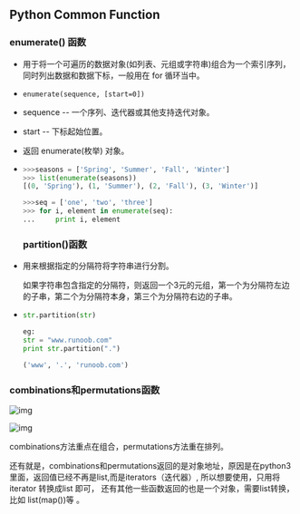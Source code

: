 ## Python Common Function

### enumerate() 函数

- 用于将一个可遍历的数据对象(如列表、元组或字符串)组合为一个索引序列，同时列出数据和数据下标，一般用在 for 循环当中。

- ```
  enumerate(sequence, [start=0])
  ```

- sequence -- 一个序列、迭代器或其他支持迭代对象。

- start -- 下标起始位置。

- 返回 enumerate(枚举) 对象。

- ```python
  >>>seasons = ['Spring', 'Summer', 'Fall', 'Winter']
  >>> list(enumerate(seasons))
  [(0, 'Spring'), (1, 'Summer'), (2, 'Fall'), (3, 'Winter')]
  
  >>>seq = ['one', 'two', 'three']
  >>> for i, element in enumerate(seq):
  ...     print i, element
  ```


  ### partition()函数

- 用来根据指定的分隔符将字符串进行分割。

  如果字符串包含指定的分隔符，则返回一个3元的元组，第一个为分隔符左边的子串，第二个为分隔符本身，第三个为分隔符右边的子串。

- ```python
  str.partition(str)
  
  eg:
  str = "www.runoob.com"
  print str.partition(".")
  
  ('www', '.', 'runoob.com')
  ```


### combinations和permutations函数

![img](https://img-blog.csdn.net/20160909125902241?watermark/2/text/aHR0cDovL2Jsb2cuY3Nkbi5uZXQv/font/5a6L5L2T/fontsize/400/fill/I0JBQkFCMA==/dissolve/70/gravity/Center)

![img](https://img-blog.csdn.net/20160909130004434?watermark/2/text/aHR0cDovL2Jsb2cuY3Nkbi5uZXQv/font/5a6L5L2T/fontsize/400/fill/I0JBQkFCMA==/dissolve/70/gravity/Center)

combinations方法重点在组合，permutations方法重在排列。

还有就是，combinations和permutations返回的是对象地址，原因是在python3里面，返回值已经不再是list,而是iterators（迭代器）, 所以想要使用，只用将iterator 转换成list 即可， 还有其他一些函数返回的也是一个对象，需要list转换，比如 list(map())等 。